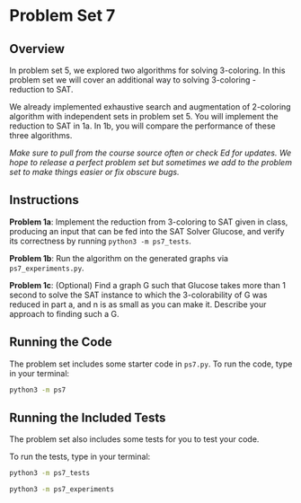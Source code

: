 # Problem Set 7

## Overview

In problem set 5, we explored two algorithms for solving 3-coloring. In this 
problem set we will cover an additional way to solving 3-coloring - reduction 
to SAT.

We already implemented exhaustive search and augmentation of 2-coloring 
algorithm with independent sets in problem set 5. You will implement 
the reduction to SAT in 1a. In 1b, you will compare the performance of 
these three algorithms.

*Make sure to pull from the course source often or check Ed for updates. We 
hope to release a perfect problem set but sometimes we add to the problem set 
to make things easier or fix obscure bugs.*

## Instructions

**Problem 1a**: Implement the reduction from 3-coloring to SAT given in class, 
producing an input that can be fed into the SAT Solver Glucose, and verify 
its correctness by running `python3 -m ps7_tests`.

**Problem 1b**: Run the algorithm on the generated graphs via 
`ps7_experiments.py`.

**Problem 1c**: (Optional) Find a graph G such that Glucose takes more than 1 
second to solve the SAT instance to which the 3-colorability of G was 
reduced in part a, and n is as small as you can make it. Describe your 
approach to finding such a G.

## Running the Code

The problem set includes some starter code in `ps7.py`. To run the code, 
type in your terminal:

```bash
python3 -m ps7
```

## Running the Included Tests

The problem set also includes some tests for you to test your code.

To run the tests, type in your terminal:

```bash
python3 -m ps7_tests
```

```bash
python3 -m ps7_experiments
```
